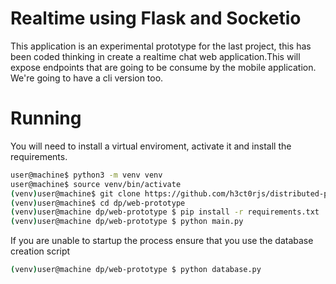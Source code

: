 # Realtime using Flask and Socketio

This application is an experimental prototype for the last project, this has been
coded thinking in create a realtime chat web application.This will expose endpoints 
that are going to be consume by the mobile application. We're going to have a cli 
version too.

# Running

You will need to install a virtual enviroment, activate it and install the requirements. 

```sh 
user@machine$ python3 -m venv venv 
user@machine$ source venv/bin/activate
(venv)user@machine$ git clone https://github.com/h3ct0rjs/distributed-project dp
(venv)user@machine$ cd dp/web-prototype
(venv)user@machine dp/web-prototype $ pip install -r requirements.txt
(venv)user@machine dp/web-prototype $ python main.py
```


If you are unable to startup the process ensure that you use the database creation script
```sh
(venv)user@machine dp/web-prototype $ python database.py
```


